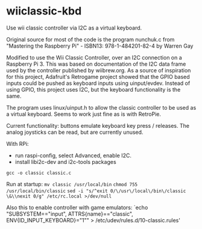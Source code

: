 # wiiclassic-kbd
Use wii classic controller via I2C as a virtual keyboard.

Original source for most of the code is the program nunchuk.c from "Mastering the Raspberry Pi" - ISBN13: 978-1-484201-82-4 by Warren Gay

Modified to use the Wii Classic Controller, over an I2C connection on a Raspberry Pi 3. This was based on documentation of the I2C data frame used by the controller published by wiibrew.org. As a source of inspiration for this project, Adafruit's Retrogame project showed that the GPIO based inputs could be pushed as keyboard inputs using uinput/evdev. Instead of using GPIO, this project uses I2C, but the keyboard functionality is the same.

The program uses linux/uinput.h to allow the classic controller to be used as a virtual keyboard. Seems to work just fine as is with RetroPie.

Current functionality: buttons emulate keyboard key press / releases. The analog joysticks can be read, but are currently unused.

With RPi:
- run raspi-config, select Advanced, enable I2C.
- install libi2c-dev and i2c-tools packages

`gcc -o classic classic.c`

Run at startup:
`mv classic /usr/local/bin`
`chmod 755 /usr/local/bin/classic`
`sed -i "s/^exit 0/\/usr\/local\/bin\/classic \&\\nexit 0/g" /etc/rc.local >/dev/null`

Also this to enable controller with game emulators:
`echo "SUBSYSTEM==\"input\", ATTRS{name}==\"classic\", ENV{ID_INPUT_KEYBOARD}=\"1\"" > /etc/udev/rules.d/10-classic.rules'

